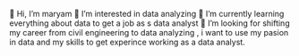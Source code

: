  👋 Hi, I’m maryam
 👀 I’m interested in data analyzing 
 🌱 I’m currently learning everything about data to get a job as s data analyst
 💞️ I’m looking for  shifting my career from civil engineering to data analyzing ,
    i want to use my pasion in data and my skills to get experince working as a data analyst. 
  



